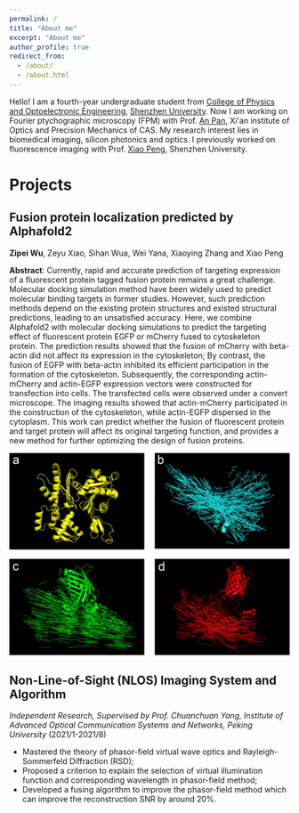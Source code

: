 ```yaml
---
permalink: /
title: "About me"
excerpt: "About me"
author_profile: true
redirect_from: 
  - /about/
  - /about.html
---
```

Hello! I am a fourth-year undergraduate student from [College of Physics and Optoelectronic Engineering](https://cpoe.szu.edu.cn/en/), [Shenzhen University](https://en.szu.edu.cn/). Now I am working on Fourier ptychographic microscopy (FPM) with Prof. [An Pan](http://www.piclaboratory.com/), Xi'an institute of Optics and Precision Mechanics of CAS. My research interest lies in biomedical imaging, silicon photonics and optics. I previously worked on fluorescence imaging with Prof. [Xiao Peng](https://bpg.szu.edu.cn/index.htm), Shenzhen University. 

# Projects

## Fusion protein localization predicted by Alphafold2

**Zipei Wu**, Zeyu Xiao, Sihan Wua, Wei Yana, Xiaoying Zhang and Xiao Peng

**Abstract**: Currently, rapid and accurate prediction of targeting expression of a fluorescent protein tagged fusion protein remains a great challenge. Molecular docking simulation method have been widely used to predict molecular binding targets in former studies. However, such prediction methods depend on the existing protein structures and existed structural predictions, leading to an unsatisfied accuracy. Here, we combine Alphafold2 with molecular docking simulations to predict the targeting effect of fluorescent protein EGFP or mCherry fused to cytoskeleton protein. The prediction results showed that the fusion of mCherry with beta-actin did not affect its expression in the cytoskeleton; By contrast, the fusion of EGFP with beta-actin inhibited its efficient participation in the formation of the cytoskeleton. Subsequently, the corresponding actin-mCherry and actin-EGFP expression vectors were constructed for transfection into cells. The transfected cells were observed under a convert microscope. The imaging results showed that actin-mCherry participated in the construction of the cytoskeleton, while actin-EGFP dispersed in the cytoplasm. This work can predict whether the fusion of fluorescent protein and target protein will affect its original targeting function, and provides a new method for further optimizing the design of fusion proteins.

![](/paperpic.png)

## Non-Line-of-Sight (NLOS) Imaging System and Algorithm

*Independent Research, Supervised by Prof. Chuanchuan Yang, Institute of Advanced Optical Communication Systems and Networks, Peking University*        (2021/1-2021/8)

- Mastered the theory of phasor-field virtual wave optics and Rayleigh-Sommerfeld Diffraction (RSD);
- Proposed a criterion to explain the selection of virtual illumination function and corresponding wavelength in phasor-field method;
- Developed a fusing algorithm to improve the phasor-field method which can improve the reconstruction SNR by around 20%.



